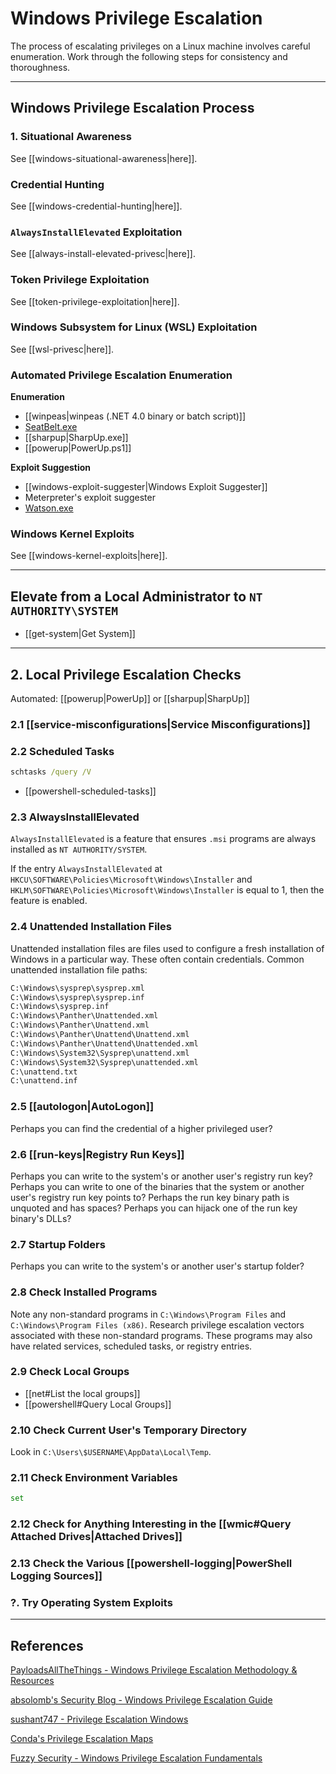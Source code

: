 # Windows Privilege Escalation

The process of escalating privileges on a Linux machine involves careful enumeration. Work through the following steps for consistency and thoroughness.

---

## Windows Privilege Escalation Process

### 1. Situational Awareness

See [[windows-situational-awareness|here]].

### Credential Hunting

See [[windows-credential-hunting|here]].

### `AlwaysInstallElevated` Exploitation

See [[always-install-elevated-privesc|here]].

### Token Privilege Exploitation

See [[token-privilege-exploitation|here]].

### Windows Subsystem for Linux (WSL) Exploitation

See [[wsl-privesc|here]].

### Automated Privilege Escalation Enumeration

**Enumeration**

- [[winpeas|winpeas (.NET 4.0 binary or batch script)]]
- [SeatBelt.exe](https://github.com/GhostPack/Seatbelt)
- [[sharpup|SharpUp.exe]]
- [[powerup|PowerUp.ps1]]

**Exploit Suggestion**

- [[windows-exploit-suggester|Windows Exploit Suggester]]
- Meterpreter's exploit suggester
- [Watson.exe](https://github.com/rasta-mouse/Watson)

### Windows Kernel Exploits

See [[windows-kernel-exploits|here]].

---

## Elevate from a Local Administrator to `NT AUTHORITY\SYSTEM`

- [[get-system|Get System]]

---

## 2. Local Privilege Escalation Checks

Automated: [[powerup|PowerUp]] or [[sharpup|SharpUp]]

### 2.1 [[service-misconfigurations|Service Misconfigurations]]

### 2.2 Scheduled Tasks

```cmd
schtasks /query /V
```

- [[powershell-scheduled-tasks]]

### 2.3 AlwaysInstallElevated

`AlwaysInstallElevated` is a feature that ensures `.msi` programs are always installed as `NT AUTHORITY/SYSTEM`.

If the entry `AlwaysInstallElevated` at `HKCU\SOFTWARE\Policies\Microsoft\Windows\Installer` and `HKLM\SOFTWARE\Policies\Microsoft\Windows\Installer` is equal to 1, then the feature is enabled.

### 2.4 Unattended Installation Files

Unattended installation files are files used to configure a fresh installation of Windows in a particular way. These often contain credentials. Common unattended installation file paths:

```txt
C:\Windows\sysprep\sysprep.xml
C:\Windows\sysprep\sysprep.inf
C:\Windows\sysprep.inf
C:\Windows\Panther\Unattended.xml
C:\Windows\Panther\Unattend.xml
C:\Windows\Panther\Unattend\Unattend.xml
C:\Windows\Panther\Unattend\Unattended.xml
C:\Windows\System32\Sysprep\unattend.xml
C:\Windows\System32\Sysprep\unattended.xml
C:\unattend.txt
C:\unattend.inf
```

### 2.5 [[autologon|AutoLogon]]

Perhaps you can find the credential of a higher privileged user?

### 2.6 [[run-keys|Registry Run Keys]]

Perhaps you can write to the system's or another user's registry run key? Perhaps you can write to one of the binaries that the system or another user's registry run key points to? Perhaps the run key binary path is unquoted and has spaces? Perhaps you can hijack one of the run key binary's DLLs?

### 2.7 Startup Folders

Perhaps you can write to the system's or another user's startup folder?

### 2.8 Check Installed Programs

Note any non-standard programs in `C:\Windows\Program Files` and `C:\Windows\Program Files (x86)`. Research privilege escalation vectors associated with these non-standard programs. These programs may also have related services, scheduled tasks, or registry entries.

### 2.9 Check Local Groups

- [[net#List the local groups]]
- [[powershell#Query Local Groups]]

### 2.10 Check Current User's Temporary Directory

Look in `C:\Users\$USERNAME\AppData\Local\Temp`.

### 2.11 Check Environment Variables

```cmd
set
```

### 2.12 Check for Anything Interesting in the [[wmic#Query Attached Drives|Attached Drives]]

### 2.13 Check the Various [[powershell-logging|PowerShell Logging Sources]]

### ?. Try Operating System Exploits

---

## References

[PayloadsAllTheThings - Windows Privilege Escalation Methodology & Resources](https://github.com/swisskyrepo/PayloadsAllTheThings/blob/master/Methodology%20and%20Resources/Windows%20-%20Privilege%20Escalation.md)

[absolomb's Security Blog - Windows Privilege Escalation Guide](https://www.absolomb.com/2018-01-26-Windows-Privilege-Escalation-Guide/)

[sushant747 - Privilege Escalation Windows](https://sushant747.gitbooks.io/total-oscp-guide/content/privilege_escalation_windows.html)

[Conda's Privilege Escalation Maps](https://github.com/C0nd4/OSCP-Priv-Esc)

[Fuzzy Security - Windows Privilege Escalation Fundamentals](https://www.fuzzysecurity.com/tutorials/16.html)
